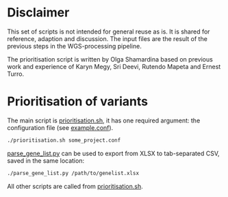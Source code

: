 Disclaimer
==========

This set of scripts is not intended for general reuse as is. It is shared for reference, adaption and discussion. The input files are the result of the previous steps in the WGS-processing pipeline.

The prioritisation script is written by Olga Shamardina based on previous work and experience of Karyn Megy, Sri Deevi, Rutendo Mapeta and Ernest Turro.


Prioritisation of variants
==========================

The main script is [prioritisation.sh](prioritisation.sh), it has one required argument: the configuration file (see [example.conf](example.conf)).

```sh
./prioritisation.sh some_project.conf
```


[parse_gene_list.py](parse_gene_list.py) can be used to export from XLSX to tab-separated CSV, saved in the same location:

```sh
./parse_gene_list.py /path/to/genelist.xlsx
```


All other scripts are called from [prioritisation.sh](prioritisation.sh).

